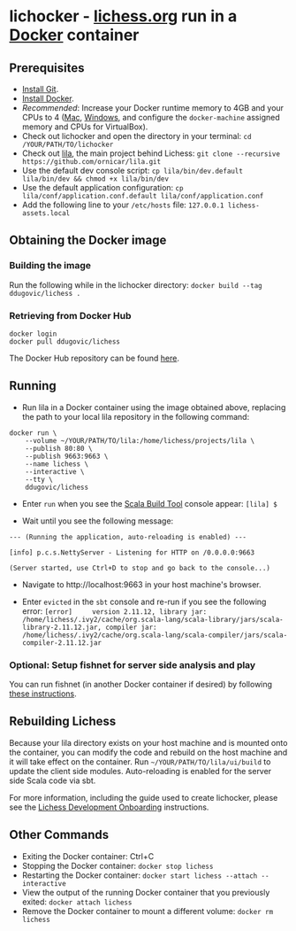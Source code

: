 # lichocker - [lichess.org](https://lichess.org) run in a [Docker](https://www.docker.com/) container

## Prerequisites

* [Install Git](https://git-scm.com/downloads).
* [Install Docker](https://docs.docker.com/install/]).
* *Recommended*: Increase your Docker runtime memory to 4GB and your CPUs to 4 ([Mac](https://docs.docker.com/docker-for-mac/#advanced), [Windows](https://docs.docker.com/docker-for-windows/#advanced), and configure the `docker-machine` assigned memory and CPUs for VirtualBox).
* Check out lichocker and open the directory in your terminal: `cd /YOUR/PATH/TO/lichocker`
* Check out [lila](https://github.com/ornicar/lila), the main project behind Lichess: `git clone --recursive https://github.com/ornicar/lila.git`
* Use the default dev console script: `cp lila/bin/dev.default lila/bin/dev && chmod +x lila/bin/dev`
* Use the default application configuration: `cp lila/conf/application.conf.default lila/conf/application.conf`
* Add the following line to your `/etc/hosts` file: `127.0.0.1 lichess-assets.local`

## Obtaining the Docker image

### Building the image

Run the following while in the lichocker directory: `docker build --tag ddugovic/lichess .`

### Retrieving from Docker Hub

```
docker login
docker pull ddugovic/lichess
```

The Docker Hub repository can be found [here](https://hub.docker.com/r/ddugovic/lichess/).

## Running

* Run lila in a Docker container using the image obtained above, replacing the path to your local lila repository in the following command:

```
docker run \
    --volume ~/YOUR/PATH/TO/lila:/home/lichess/projects/lila \
    --publish 80:80 \
    --publish 9663:9663 \
    --name lichess \
    --interactive \
    --tty \
    ddugovic/lichess
```

* Enter `run` when you see the [Scala Build Tool](https://www.scala-sbt.org/) console appear: `[lila] $`

* Wait until you see the following message:

```
--- (Running the application, auto-reloading is enabled) ---

[info] p.c.s.NettyServer - Listening for HTTP on /0.0.0.0:9663

(Server started, use Ctrl+D to stop and go back to the console...)
```

* Navigate to http://localhost:9663 in your host machine's browser.

* Enter `evicted` in the `sbt` console and re-run if you see the following error: `[error]     version 2.11.12, library jar: /home/lichess/.ivy2/cache/org.scala-lang/scala-library/jars/scala-library-2.11.12.jar, compiler jar: /home/lichess/.ivy2/cache/org.scala-lang/scala-compiler/jars/scala-compiler-2.11.12.jar`

### Optional: Setup fishnet for server side analysis and play

You can run fishnet (in another Docker container if desired) by following [these instructions](https://github.com/niklasf/fishnet).

## Rebuilding Lichess

Because your lila directory exists on your host machine and is mounted onto the container, you can modify the code and rebuild on the host machine and it will take effect on the container. Run `~/YOUR/PATH/TO/lila/ui/build` to update the client side modules. Auto-reloading is enabled for the server side Scala code via sbt.

For more information, including the guide used to create lichocker, please see the [Lichess Development Onboarding](https://github.com/ornicar/lila/wiki/Lichess-Development-Onboarding) instructions.

## Other Commands

* Exiting the Docker container: Ctrl+C
* Stopping the Docker container: `docker stop lichess`
* Restarting the Docker container: `docker start lichess --attach --interactive`
* View the output of the running Docker container that you previously exited: `docker attach lichess`
* Remove the Docker container to mount a different volume: `docker rm lichess`
